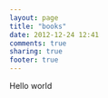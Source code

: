```yaml
---
layout: page
title: "books"
date: 2012-12-24 12:41
comments: true
sharing: true
footer: true
---
```


Hello world
